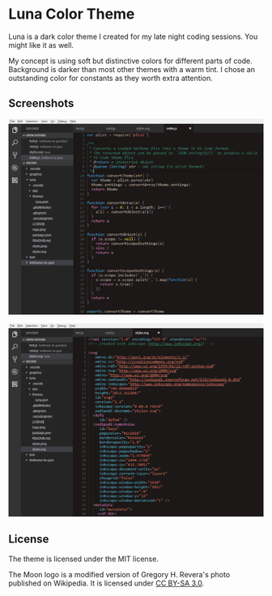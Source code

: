 # Luna Color Theme 

Luna is a dark color theme I created for my late night coding sessions.
You might like it as well.

My concept is using soft but distinctive colors for different parts of code.
Background is darker than most other themes with a warm tint.
I chose an outstanding color for constants as they worth extra attention.

## Screenshots

![Javascript sample](image/js.png)

![SVG sample](image/svg.png)

## License

The theme is licensed under the MIT license.

The Moon logo is a modified version of Gregory H. Revera's photo published on Wikipedia.
It is licensed under [CC BY-SA 3.0](http://creativecommons.org/licenses/by-sa/3.0).


